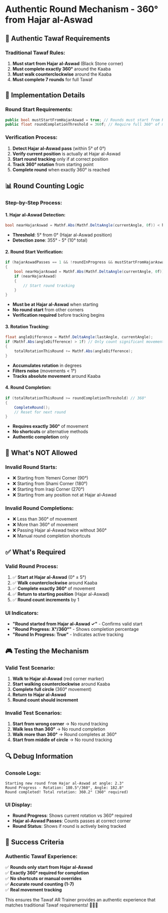 # Authentic Round Mechanism - 360° from Hajar al-Aswad

## 🎯 Authentic Tawaf Requirements

### **Traditional Tawaf Rules:**
1. **Must start from Hajar al-Aswad** (Black Stone corner)
2. **Must complete exactly 360°** around the Kaaba
3. **Must walk counterclockwise** around the Kaaba
4. **Must complete 7 rounds** for full Tawaf

## 🔧 Implementation Details

### **Round Start Requirements:**
```csharp
public bool mustStartFromHajarAswad = true; // Rounds must start from Hajar al-Aswad
public float roundCompletionThreshold = 360f; // Require full 360° of movement
```

### **Verification Process:**
1. **Detect Hajar al-Aswad pass** (within 5° of 0°)
2. **Verify current position** is actually at Hajar al-Aswad
3. **Start round tracking** only if at correct position
4. **Track 360° rotation** from starting point
5. **Complete round** when exactly 360° is reached

## 📊 Round Counting Logic

### **Step-by-Step Process:**

#### **1. Hajar al-Aswad Detection:**
```csharp
bool nearHajarAswad = Mathf.Abs(Mathf.DeltaAngle(currentAngle, 0f)) < hajarAswadThreshold;
```
- **Threshold**: 5° from 0° (Hajar al-Aswad position)
- **Detection zone**: 355° - 5° (10° total)

#### **2. Round Start Verification:**
```csharp
if (hajarAswadPasses == 1 && !roundInProgress && mustStartFromHajarAswad)
{
    bool nearHajarAswad = Mathf.Abs(Mathf.DeltaAngle(currentAngle, 0f)) < hajarAswadThreshold;
    if (nearHajarAswad)
    {
        // Start round tracking
    }
}
```
- **Must be at Hajar al-Aswad** when starting
- **No round start** from other corners
- **Verification required** before tracking begins

#### **3. Rotation Tracking:**
```csharp
float angleDifference = Mathf.DeltaAngle(lastAngle, currentAngle);
if (Mathf.Abs(angleDifference) > 1f) // Only count significant movements
{
    totalRotationThisRound += Mathf.Abs(angleDifference);
}
```
- **Accumulates rotation** in degrees
- **Filters noise** (movements < 1°)
- **Tracks absolute movement** around Kaaba

#### **4. Round Completion:**
```csharp
if (totalRotationThisRound >= roundCompletionThreshold) // 360°
{
    CompleteRound();
    // Reset for next round
}
```
- **Requires exactly 360°** of movement
- **No shortcuts** or alternative methods
- **Authentic completion** only

## 🚫 What's NOT Allowed

### **Invalid Round Starts:**
- ❌ Starting from Yemeni Corner (90°)
- ❌ Starting from Shami Corner (180°)
- ❌ Starting from Iraqi Corner (270°)
- ❌ Starting from any position not at Hajar al-Aswad

### **Invalid Round Completions:**
- ❌ Less than 360° of movement
- ❌ More than 360° of movement
- ❌ Passing Hajar al-Aswad twice without 360°
- ❌ Manual round completion shortcuts

## ✅ What's Required

### **Valid Round Process:**
1. ✅ **Start at Hajar al-Aswad** (0° ± 5°)
2. ✅ **Walk counterclockwise** around Kaaba
3. ✅ **Complete exactly 360°** of movement
4. ✅ **Return to starting position** (Hajar al-Aswad)
5. ✅ **Round count increments** by 1

### **UI Indicators:**
- **"Round started from Hajar al-Aswad ✓"** - Confirms valid start
- **"Round Progress: X°/360°"** - Shows completion percentage
- **"Round In Progress: True"** - Indicates active tracking

## 🎮 Testing the Mechanism

### **Valid Test Scenario:**
1. **Walk to Hajar al-Aswad** (red corner marker)
2. **Start walking counterclockwise** around Kaaba
3. **Complete full circle** (360° movement)
4. **Return to Hajar al-Aswad**
5. **Round count should increment**

### **Invalid Test Scenarios:**
1. **Start from wrong corner** → No round tracking
2. **Walk less than 360°** → No round completion
3. **Walk more than 360°** → Round completes at 360°
4. **Start from middle of circle** → No round tracking

## 🔍 Debug Information

### **Console Logs:**
```
Starting new round from Hajar al-Aswad at angle: 2.3°
Round Progress - Rotation: 180.5°/360°, Angle: 182.8°
Round completed! Total rotation: 360.2° (360° required)
```

### **UI Display:**
- **Round Progress**: Shows current rotation vs 360° required
- **Hajar al-Aswad Passes**: Counts passes at correct corner
- **Round Status**: Shows if round is actively being tracked

## 🎯 Success Criteria

### **Authentic Tawaf Experience:**
✅ **Rounds only start from Hajar al-Aswad**  
✅ **Exactly 360° required for completion**  
✅ **No shortcuts or manual overrides**  
✅ **Accurate round counting (1-7)**  
✅ **Real movement tracking**  

This ensures the Tawaf AR Trainer provides an authentic experience that matches traditional Tawaf requirements! 🕌📱✨ 